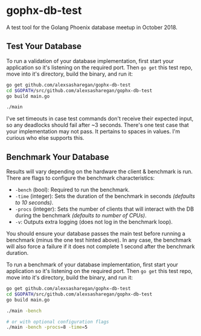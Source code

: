 # gophx-db-test

A test tool for the Golang Phoenix database meetup in October 2018.

## Test Your Database

To run a validation of your database implementation, first start your
application so it's listening on the required port. Then `go get` this test
repo, move into it's directory, build the binary, and run it:

```sh
go get github.com/alexsasharegan/gophx-db-test
cd $GOPATH/src/github.com/alexsasharegan/gophx-db-test
go build main.go

./main
```

I've set timeouts in case test commands don't receive their expected input, so
any deadlocks should fail after ~3 seconds. There's one test case that your
implementation may not pass. It pertains to spaces in values. I'm curious who
else supports this.

## Benchmark Your Database

Results will vary depending on the hardware the client & benchmark is run. There
are flags to configure the benchmark characteristics:

- `-bench` (bool): Required to run the benchmark.
- `-time` (integer): Sets the duration of the benchmark in seconds _(defaults to
  10 seconds)_.
- `-procs` (integer): Sets the number of clients that will interact with the DB
  during the benchmark _(defaults to number of CPUs)_.
- `-v`: Outputs extra logging (does not log in the benchmark loop).

You should ensure your database passes the main test before running a benchmark
(minus the one test hinted above). In any case, the benchmark will also force a
failure if it does not complete 1 second after the benchmark duration.

To run a benchmark of your database implementation, first start your application
so it's listening on the required port. Then `go get` this test repo, move into
it's directory, build the binary, and run it:

```sh
go get github.com/alexsasharegan/gophx-db-test
cd $GOPATH/src/github.com/alexsasharegan/gophx-db-test
go build main.go

./main -bench

# or with optional configuration flags
./main -bench -procs=8 -time=5
```
